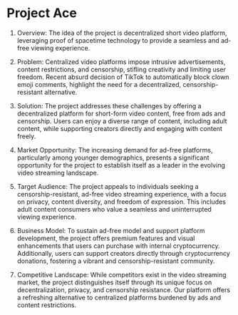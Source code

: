 # Project Ace

1. Overview:
The idea of the project is decentralized short video platform, leveraging proof of spacetime technology to provide a seamless and ad-free viewing experience.

2. Problem:
Centralized video platforms impose intrusive advertisements, content restrictions, and censorship, stifling creativity and limiting user freedom. Recent absurd decision of TikTok to automatically block clown emoji comments, highlight the need for a decentralized, censorship-resistant alternative.

3. Solution:
The project addresses these challenges by offering a decentralized platform for short-form video content, free from ads and censorship. Users can enjoy a diverse range of content, including adult content, while supporting creators directly and engaging with content freely.

4. Market Opportunity:
The increasing demand for ad-free platforms, particularly among younger demographics, presents a significant opportunity for the project to establish itself as a leader in the evolving video streaming landscape.

5. Target Audience:
The project appeals to individuals seeking a censorship-resistant, ad-free video streaming experience, with a focus on privacy, content diversity, and freedom of expression. This includes adult content consumers who value a seamless and uninterrupted viewing experience.

6. Business Model:
To sustain ad-free model and support platform development, the project offers premium features and visual enhancements that users can purchase with internal cryptocurrency. Additionally, users can support creators directly through cryptocurrency donations, fostering a vibrant and censorship-resistant community.

7. Competitive Landscape:
While competitors exist in the video streaming market, the project distinguishes itself through its unique focus on decentralization, privacy, and censorship resistance. Our platform offers a refreshing alternative to centralized platforms burdened by ads and content restrictions.
